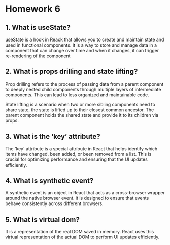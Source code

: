 # Homework 6
## 1. What is useState?
useState is a hook in Reack that allows you to create and maintain state and used in functional components. It is a way to store and manage data
in a component that can change over time and when it changes, it can trigger re-rendering of the component
## 2. What is props drilling and state lifting?
Prop drilling refers to the process of passing data from a parent component to deeply nested child components through multiple layers of 
intermediate components. This can lead to less organized and maintainable code. 

State lifting is a scenario when two or more sibling components need to share state, the state is lifted up to their closest common ancestor. The
parent component holds the shared state and provide it to its children via props.
## 3. What is the ‘key’ attribute?
The 'key' attribute is a special attribute in React that helps identify which items have changed, been added, or been removed from a list. This
is crucial for optimizing performance and ensuring that the UI updates efficiently.
## 4. What is synthetic event?
A synthetic event is an object in React that acts as a cross-browser wrapper around the native browser event. it is designed to ensure that events
behave consistently across different browsers. 
## 5. What is virtual dom?
It is a representation of the real DOM saved in memory. React uses this virtual representation of the actual DOM to perform UI updates efficiently.
